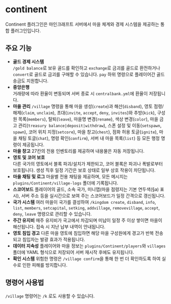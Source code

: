 # continent
Continent 플러그인은 마인크래프트 서버에서 마을 체계와 경제 시스템을 제공하는 통합 플러그인입니다.

## 주요 기능
- **골드 경제 시스템**  
  `/gold balance`로 보유 골드를 확인하고 `exchange`로 금괴를 골드로 환전하거나 `convert`로 골드로 금괴를 구매할 수 있습니다. `pay` 하위 명령으로 플레이어간 골드 송금도 지원합니다.
- **중앙은행**  
  거래량에 따라 환율이 변동되며 서버 종료 시 `centralbank.yml`에 환율이 저장됩니다.
- **마을 관리**
  `/village` 명령을 통해 마을 생성(`create`)과 해산(`disband`), 영토 점령/해제(`claim`, `unclaim`), 초대(`invite`, `accept`, `deny`, `invites`)와 추방(`kick`), 구성원 목록(`members`), 탈퇴(`leave`), 마을명 변경(`rename`), 색상 변경(`color`), 마을 금고 관리(`treasury balance|deposit|withdraw`), 스폰 설정 및 이동(`setspawn`, `spawn`), 코어 위치 지정(`setcore`), 마을 창고(`chest`), 점화 허용 토글(`ignite`), 마을 채팅 토글(`chat`), 명령 확인(`confirm`), 서버 내 마을 목록(`list`) 등 모든 행정 명령이 제공됩니다.
- **마을 창고**
  27칸의 전용 인벤토리를 제공하며 내용물은 자동 저장됩니다.
- **영토 및 코어 보호**  
  다른 국가의 영토에서 블록 파괴/설치가 제한되고, 코어 블록은 파괴나 폭발로부터 보호됩니다. 생성 직후 일정 기간은 보호 상태로 일부 상호 작용이 차단됩니다.
- **마을 채팅 및 로그**
  마을별 전용 채팅을 제공하며, 모든 메시지는 `plugins/Continent/village-logs` 폴더에 기록됩니다.
- **스코어보드**
  플레이어의 골드, 소속 국가, 미니맵(마을 점령지는 기본 연두색(§a) 표시), 서버 주소 등을 실시간으로 보여 주는 스코어보드가 일정 간격으로 갱신됩니다.
- **국가 시스템**
  여러 마을이 국가를 결성하여 `/kingdom create`, `disband`, `info`, `list`, `members`, `setcapital`, `setking`, `addvillage`, `removevillage`, `accept`, `deny`, `leave` 명령으로 관리할 수 있습니다.
- **주간 유지비**
  매주 유지비가 국고에서 차감되며 미납이 일정 주 이상 쌓이면 마을이 해산됩니다. 접속 시 지난 납부 내역이 안내됩니다.
- **영토 침입 경고**
  다른 마을 영토에 침입하면 해당 마을 구성원에게 경고가 반복 전송되고 침입자는 발광 효과가 적용됩니다.
- **데이터 지속성**
  플레이어와 마을 정보는 `plugins/Continent/players`와 `villages` 폴더에 YAML 형식으로 저장되어 서버 재시작 후에도 유지됩니다.
- **확인 시스템**
  위험한 명령은 `/village confirm`을 통해 한 번 더 확인하도록 하여 실수로 인한 피해를 방지합니다.

## 명령어 사용법
`/village` 명령어는 `/k` 로도 사용할 수 있습니다.
